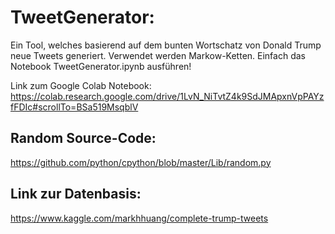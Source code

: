 # TweetGenerator:
Ein Tool, welches basierend auf dem bunten Wortschatz von Donald Trump neue Tweets generiert.
Verwendet werden Markow-Ketten. Einfach das Notebook TweetGenerator.ipynb ausführen!

Link zum Google Colab Notebook: https://colab.research.google.com/drive/1LvN_NiTvtZ4k9SdJMApxnVpPAYzfFDIc#scrollTo=BSa519MsqblV


## Random Source-Code:
https://github.com/python/cpython/blob/master/Lib/random.py

## Link zur Datenbasis:
https://www.kaggle.com/markhhuang/complete-trump-tweets
